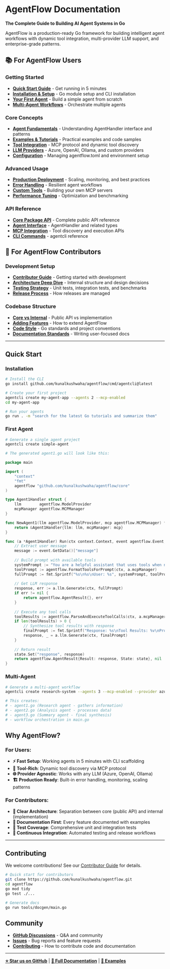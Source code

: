 # AgentFlow Documentation

**The Complete Guide to Building AI Agent Systems in Go**

AgentFlow is a production-ready Go framework for building intelligent agent workflows with dynamic tool integration, multi-provider LLM support, and enterprise-grade patterns.

## 📚 For AgentFlow Users

### **Getting Started**
- **[Quick Start Guide](#quick-start)** - Get running in 5 minutes
- **[Installation & Setup](#installation)** - Go module setup and CLI installation
- **[Your First Agent](#first-agent)** - Build a simple agent from scratch
- **[Multi-Agent Workflows](#multi-agent)** - Orchestrate multiple agents

### **Core Concepts**  
- **[Agent Fundamentals](guides/AgentBasics.md)** - Understanding AgentHandler interface and patterns
- **[Examples & Tutorials](guides/Examples.md)** - Practical examples and code samples
- **[Tool Integration](guides/ToolIntegration.md)** - MCP protocol and dynamic tool discovery
- **[LLM Providers](guides/Providers.md)** - Azure, OpenAI, Ollama, and custom providers
- **[Configuration](guides/Configuration.md)** - Managing agentflow.toml and environment setup

### **Advanced Usage**
- **[Production Deployment](guides/Production.md)** - Scaling, monitoring, and best practices  
- **[Error Handling](guides/ErrorHandling.md)** - Resilient agent workflows
- **[Custom Tools](guides/CustomTools.md)** - Building your own MCP servers
- **[Performance Tuning](guides/Performance.md)** - Optimization and benchmarking

### **API Reference**
- **[Core Package API](api/core.md)** - Complete public API reference
- **[Agent Interface](api/agents.md)** - AgentHandler and related types
- **[MCP Integration](api/mcp.md)** - Tool discovery and execution APIs
- **[CLI Commands](api/cli.md)** - agentcli reference

## 🔧 For AgentFlow Contributors

### **Development Setup**
- **[Contributor Guide](contributors/ContributorGuide.md)** - Getting started with development
- **[Architecture Deep Dive](contributors/Architecture.md)** - Internal structure and design decisions
- **[Testing Strategy](contributors/Testing.md)** - Unit tests, integration tests, and benchmarks
- **[Release Process](contributors/ReleaseProcess.md)** - How releases are managed

### **Codebase Structure**
- **[Core vs Internal](contributors/CoreVsInternal.md)** - Public API vs implementation
- **[Adding Features](contributors/AddingFeatures.md)** - How to extend AgentFlow
- **[Code Style](contributors/CodeStyle.md)** - Go standards and project conventions
- **[Documentation Standards](contributors/DocsStandards.md)** - Writing user-focused docs

---

## Quick Start

### Installation
```bash
# Install the CLI
go install github.com/kunalkushwaha/agentflow/cmd/agentcli@latest

# Create your first project
agentcli create my-agent-app --agents 2 --mcp-enabled
cd my-agent-app

# Run your agents
go run . -m "search for the latest Go tutorials and summarize them"
```

### First Agent
```bash
# Generate a single agent project
agentcli create simple-agent

# The generated agent1.go will look like this:
```

```go
package main

import (
    "context"
    "fmt"
    agentflow "github.com/kunalkushwaha/agentflow/core"
)

type Agent1Handler struct {
    llm        agentflow.ModelProvider
    mcpManager agentflow.MCPManager
}

func NewAgent1(llm agentflow.ModelProvider, mcp agentflow.MCPManager) *Agent1Handler {
    return &Agent1Handler{llm: llm, mcpManager: mcp}
}

func (a *Agent1Handler) Run(ctx context.Context, event agentflow.Event, state agentflow.State) (agentflow.AgentResult, error) {
    // Extract user message
    message := event.GetData()["message"]
    
    // Build prompt with available tools
    systemPrompt := "You are a helpful assistant that uses tools when needed."
    toolPrompt := agentflow.FormatToolsForPrompt(ctx, a.mcpManager)
    fullPrompt := fmt.Sprintf("%s\n%s\nUser: %s", systemPrompt, toolPrompt, message)
    
    // Get LLM response
    response, err := a.llm.Generate(ctx, fullPrompt)
    if err != nil {
        return agentflow.AgentResult{}, err
    }
    
    // Execute any tool calls
    toolResults := agentflow.ParseAndExecuteToolCalls(ctx, a.mcpManager, response)
    if len(toolResults) > 0 {
        // Synthesize tool results with response
        finalPrompt := fmt.Sprintf("Response: %s\nTool Results: %v\nProvide final answer:", response, toolResults)
        response, _ = a.llm.Generate(ctx, finalPrompt)
    }
    
    // Return result
    state.Set("response", response)
    return agentflow.AgentResult{Result: response, State: state}, nil
}
```

### Multi-Agent
```bash
# Generate a multi-agent workflow
agentcli create research-system --agents 3 --mcp-enabled --provider azure

# This creates:
# - agent1.go (Research agent - gathers information)
# - agent2.go (Analysis agent - processes data)  
# - agent3.go (Summary agent - final synthesis)
# - workflow orchestration in main.go
```

## Why AgentFlow?

### **For Users:**
- **⚡ Fast Setup**: Working agents in 5 minutes with CLI scaffolding
- **🔧 Tool-Rich**: Dynamic tool discovery via MCP protocol
- **🌐 Provider Agnostic**: Works with any LLM (Azure, OpenAI, Ollama)
- **🏗️ Production Ready**: Built-in error handling, monitoring, scaling patterns

### **For Contributors:**
- **🎯 Clear Architecture**: Separation between core (public API) and internal (implementation)
- **📝 Documentation First**: Every feature documented with examples
- **🧪 Test Coverage**: Comprehensive unit and integration tests
- **🔄 Continuous Integration**: Automated testing and release workflows

---

## Contributing

We welcome contributions! See our [Contributor Guide](contributors/ContributorGuide.md) for details.

```bash
# Quick start for contributors
git clone https://github.com/kunalkushwaha/agentflow.git
cd agentflow
go mod tidy
go test ./...

# Generate docs
go run tools/docgen/main.go
```

## Community

- **[GitHub Discussions](https://github.com/kunalkushwaha/agentflow/discussions)** - Q&A and community
- **[Issues](https://github.com/kunalkushwaha/agentflow/issues)** - Bug reports and feature requests
- **[Contributing](CONTRIBUTING.md)** - How to contribute code and documentation

---

**[⭐ Star us on GitHub](https://github.com/kunalkushwaha/agentflow)** | **[📖 Full Documentation](https://agentflow.dev)** | **[🚀 Examples](examples/)**
